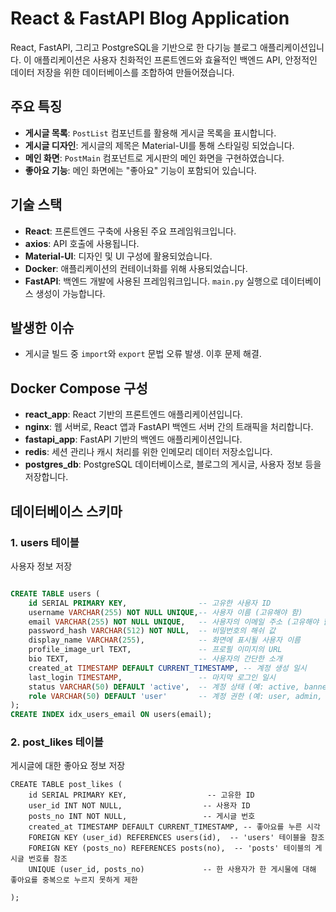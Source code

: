 # React & FastAPI Blog Application

React, FastAPI, 그리고 PostgreSQL을 기반으로 한 다기능 블로그 애플리케이션입니다. 이 애플리케이션은 사용자 친화적인 프론트엔드와 효율적인 백엔드 API, 안정적인 데이터 저장을 위한 데이터베이스를 조합하여 만들어졌습니다.


## 주요 특징

- **게시글 목록**: `PostList` 컴포넌트를 활용해 게시글 목록을 표시합니다.
- **게시글 디자인**: 게시글의 제목은 Material-UI를 통해 스타일링 되었습니다.
- **메인 화면**: `PostMain` 컴포넌트로 게시판의 메인 화면을 구현하였습니다.
- **좋아요 기능**: 메인 화면에는 "좋아요" 기능이 포함되어 있습니다.

## 기술 스택

- **React**: 프론트엔드 구축에 사용된 주요 프레임워크입니다.
- **axios**: API 호출에 사용됩니다.
- **Material-UI**: 디자인 및 UI 구성에 활용되었습니다.
- **Docker**: 애플리케이션의 컨테이너화를 위해 사용되었습니다.
- **FastAPI**: 백엔드 개발에 사용된 프레임워크입니다. `main.py` 실행으로 데이터베이스 생성이 가능합니다.

## 발생한 이슈

- 게시글 빌드 중 `import`와 `export` 문법 오류 발생. 이후 문제 해결.

## Docker Compose 구성

- **react_app**: React 기반의 프론트엔드 애플리케이션입니다.
- **nginx**: 웹 서버로, React 앱과 FastAPI 백엔드 서버 간의 트래픽을 처리합니다.
- **fastapi_app**: FastAPI 기반의 백엔드 애플리케이션입니다.
- **redis**: 세션 관리나 캐시 처리를 위한 인메모리 데이터 저장소입니다.
- **postgres_db**: PostgreSQL 데이터베이스로, 블로그의 게시글, 사용자 정보 등을 저장합니다.

## 데이터베이스 스키마

### 1. users 테이블

사용자 정보 저장

```sql

CREATE TABLE users (
    id SERIAL PRIMARY KEY,                -- 고유한 사용자 ID
    username VARCHAR(255) NOT NULL UNIQUE,-- 사용자 이름 (고유해야 함)
    email VARCHAR(255) NOT NULL UNIQUE,   -- 사용자의 이메일 주소 (고유해야 함)
    password_hash VARCHAR(512) NOT NULL,  -- 비밀번호의 해쉬 값
    display_name VARCHAR(255),            -- 화면에 표시될 사용자 이름
    profile_image_url TEXT,               -- 프로필 이미지의 URL
    bio TEXT,                             -- 사용자의 간단한 소개
    created_at TIMESTAMP DEFAULT CURRENT_TIMESTAMP, -- 계정 생성 일시
    last_login TIMESTAMP,                 -- 마지막 로그인 일시
    status VARCHAR(50) DEFAULT 'active',  -- 계정 상태 (예: active, banned, deactivated)
    role VARCHAR(50) DEFAULT 'user'       -- 계정 권한 (예: user, admin, moderator)
);
CREATE INDEX idx_users_email ON users(email);

```

### 2. post_likes 테이블
게시글에 대한 좋아요 정보 저장

```
CREATE TABLE post_likes (
    id SERIAL PRIMARY KEY,                  -- 고유한 ID
    user_id INT NOT NULL,                  -- 사용자 ID
    posts_no INT NOT NULL,                 -- 게시글 번호
    created_at TIMESTAMP DEFAULT CURRENT_TIMESTAMP, -- 좋아요를 누른 시각
    FOREIGN KEY (user_id) REFERENCES users(id),  -- 'users' 테이블을 참조
    FOREIGN KEY (posts_no) REFERENCES posts(no),  -- 'posts' 테이블의 게시글 번호를 참조
    UNIQUE (user_id, posts_no)             -- 한 사용자가 한 게시물에 대해 좋아요를 중복으로 누르지 못하게 제한

);
```